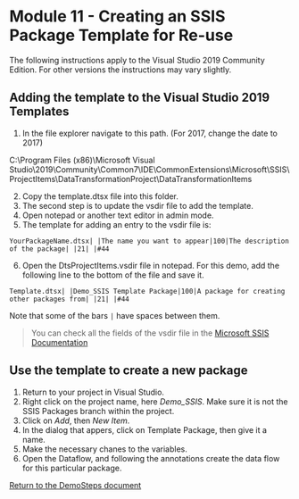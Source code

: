 ﻿# Module 11 - Creating an SSIS Package Template for Re-use

The following instructions apply to the Visual Studio 2019 Community Edition. For other versions the instructions may vary slightly.

## Adding the template to the Visual Studio 2019 Templates

1. In the file explorer navigate to this path. (For 2017, change the date to 2017)

C:\Program Files (x86)\Microsoft Visual Studio\2019\Community\Common7\IDE\CommonExtensions\Microsoft\SSIS\ProjectItems\DataTransformationProject\DataTransformationItems

2. Copy the template.dtsx file into this folder.
3. The second step is to update the vsdir file to add the template.
4. Open notepad or another text editor in admin mode.
5. The template for adding an entry to the vsdir file is:

```
YourPackageName.dtsx| |The name you want to appear|100|The description of the package| |21| |#44
```

6. Open the DtsProjectItems.vsdir file in notepad. For this demo, add the following line to the bottom of the file and save it.

```
Template.dtsx| |Demo_SSIS Template Package|100|A package for creating other packages from| |21| |#44
```

Note that some of the bars `|` have spaces between them.

> You can check all the fields of the vsdir file in the [Microsoft SSIS Documentation](https://docs.microsoft.com/en-us/visualstudio/extensibility/internals/template-directory-description-dot-vsdir-files)

## Use the template to create a new package

1. Return to your project in Visual Studio.
2. Right click on the project name, here _Demo_SSIS_. Make sure it is not the SSIS Packages branch within the project.
3. Click on _Add_, then _New Item_.
4. In the dialog that appers, click on Template Package, then give it a name.
5. Make the necessary chanes to the variables.
6. Open the Dataflow, and following the annotations create the data flow for this particular package.

[Return to the DemoSteps document](DemoSteps.md)
